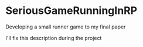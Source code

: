# SeriousGameRunningInRP
Developing a small runner game to my final paper

I'll fix this description during the project
